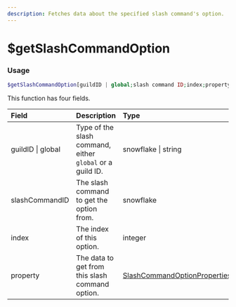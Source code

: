 ```yaml
---
description: Fetches data about the specified slash command's option.
---
```


# $getSlashCommandOption
### Usage
```php
$getSlashCommandOption[guildID | global;slash command ID;index;property]
```

This function has four fields.

| Field | Description | Type | Required 
| :---- | :---- | :---- | :----
| guildID \| global | Type of the slash command, either `global` or a guild ID. | snowflake \| string | yes
| slashCommandID | The slash command to get the option from. | snowflake | yes
| index | The index of this option. | integer | yes
| property | The data to get from this slash command option. | [SlashCommandOptionProperties](/src/typedefs/slashcommandoptionproperties.md) | yes